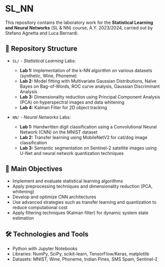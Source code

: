 # SL_NN
This repository contains the laboratory work for the **Statistical Learning and Neural Networks** (SL & NN) course, A.Y. 2023/2024, carried out by Stefano Agnetta and Luca Bernardi.

## 📂 Repository Structure

- `SL/` - *Statistical Learning* Labs:
  - **Lab 1:** Implementation of the k-NN algorithm on various datasets (synthetic, Wine, Phoneme)
  - **Lab 2:** Model fitting with Multivariate Gaussian Distributions, Naïve Bayes on Bag-of-Words, ROC curve analysis, Gaussian Discriminant Analysis
  - **Lab 3:** Dimensionality reduction using Principal Component Analysis (PCA) on hyperspectral images and data whitening
  - **Lab 4:** Kalman Filter for 2D object tracking

- `NN/` - *Neural Networks* Labs:
  - **Lab 1:** Handwritten digit classification using a Convolutional Neural Network (CNN) on the MNIST dataset
  - **Lab 2:** Transfer learning using MobileNetV2 for cat/dog image classification
  - **Lab 3:** Semantic segmentation on Sentinel-2 satellite images using U-Net and neural network quantization techniques

## 🧠 Main Objectives

- Implement and evaluate statistical learning algorithms
- Apply preprocessing techniques and dimensionality reduction (PCA, whitening)
- Develop and optimize CNN architectures
- Use advanced strategies such as transfer learning and quantization to reduce computational cost
- Apply filtering techniques (Kalman filter) for dynamic system state estimation

## 🛠️ Technologies and Tools

- Python with Jupyter Notebooks
- Libraries: NumPy, SciPy, scikit-learn, TensorFlow/Keras, matplotlib
- Datasets: MNIST, Wine, Phoneme, Indian Pines, SMS Spam, Sentinel-2
